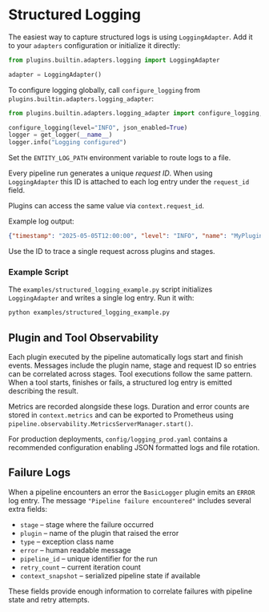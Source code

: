 # Structured Logging

The easiest way to capture structured logs is using ``LoggingAdapter``. Add it
to your ``adapters`` configuration or initialize it directly:

```python
from plugins.builtin.adapters.logging import LoggingAdapter

adapter = LoggingAdapter()
```

To configure logging globally, call ``configure_logging`` from
``plugins.builtin.adapters.logging_adapter``:

```python
from plugins.builtin.adapters.logging_adapter import configure_logging, get_logger

configure_logging(level="INFO", json_enabled=True)
logger = get_logger(__name__)
logger.info("Logging configured")
```

Set the ``ENTITY_LOG_PATH`` environment variable to route logs to a file.

Every pipeline run generates a unique *request ID*. When using
``LoggingAdapter`` this ID is
attached to each log entry under the `request_id` field.

Plugins can access the same value via `context.request_id`.

Example log output:

```json
{"timestamp": "2025-05-05T12:00:00", "level": "INFO", "name": "MyPlugin", "message": "Plugin execution finished", "plugin": "MyPlugin", "stage": "DO", "duration": 0.2, "request_id": "202505051200000000"}
```

Use the ID to trace a single request across plugins and stages.

### Example Script

The `examples/structured_logging_example.py` script initializes ``LoggingAdapter`` and writes a single log entry.
Run it with:

```bash
python examples/structured_logging_example.py
```

## Plugin and Tool Observability

Each plugin executed by the pipeline automatically logs start and finish events.
Messages include the plugin name, stage and request ID so entries can be
correlated across stages. Tool executions follow the same pattern. When a tool
starts, finishes or fails, a structured log entry is emitted describing the
result.

Metrics are recorded alongside these logs. Duration and error counts are stored
in ``context.metrics`` and can be exported to Prometheus using
``pipeline.observability.MetricsServerManager.start()``.

For production deployments, `config/logging_prod.yaml` contains a recommended
configuration enabling JSON formatted logs and file rotation.

## Failure Logs

When a pipeline encounters an error the ``BasicLogger`` plugin emits an ``ERROR``
log entry. The message ``"Pipeline failure encountered"`` includes several extra
fields:

* ``stage`` – stage where the failure occurred
* ``plugin`` – name of the plugin that raised the error
* ``type`` – exception class name
* ``error`` – human readable message
* ``pipeline_id`` – unique identifier for the run
* ``retry_count`` – current iteration count
* ``context_snapshot`` – serialized pipeline state if available

These fields provide enough information to correlate failures with pipeline
state and retry attempts.

